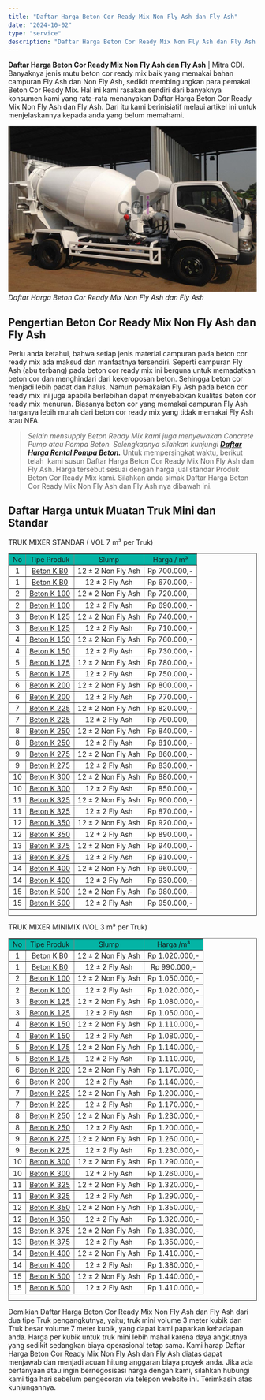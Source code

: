 ```yaml
---
title: "Daftar Harga Beton Cor Ready Mix Non Fly Ash dan Fly Ash"
date: "2024-10-02"
type: "service"
description: "Daftar Harga Beton Cor Ready Mix Non Fly Ash dan Fly Ash. Jika ada pertanyaan atau ingin bernegosisasi harga dengan kami, silahkan hubungi kami tiga hari seb..."
---
```


**Daftar Harga Beton Cor Ready Mix Non Fly Ash dan Fly Ash** | Mitra CDI. Banyaknya jenis mutu beton cor ready mix baik yang memakai bahan campuran Fly Ash dan Non Fly Ash, sedikit membingungkan para pemakai Beton Cor Ready Mix. Hal ini kami rasakan sendiri dari banyaknya konsumen kami yang rata-rata menanyakan Daftar Harga Beton Cor Ready Mix Non Fly Ash dan Fly Ash. Dari itu kami berinisiatif melaui artikel ini untuk menjelaskannya kepada anda yang belum memahami.

![truk mixer1](/images/page/truk-mixer-hino.jpg)
*Daftar Harga Beton Cor Ready Mix Non Fly Ash dan Fly Ash*

 ## Pengertian Beton Cor Ready Mix Non Fly Ash dan Fly Ash
    
Perlu anda ketahui, bahwa setiap jenis material campuran pada beton cor ready mix ada maksud dan manfaatnya tersendiri. Seperti campuran Fly Ash (abu terbang) pada beton cor ready mix ini berguna untuk memadatkan beton cor dan menghindari dari kekeroposan beton. Sehingga beton cor menjadi lebih padat dan halus. Namun pemakaian Fly Ash pada beton cor ready mix ini juga apabila berlebihan dapat menyebabkan kualitas beton cor ready mix menurun. Biasanya beton cor yang memakai campuran Fly Ash harganya lebih murah dari beton cor ready mix yang tidak memakai Fly Ash atau NFA.
> _Selain mensupply Beton Ready Mix kami juga menyewakan Concrete Pump atau Pompa Beton. Selengkapnya silahkan kunjungi **[Daftar Harga Rental Pompa Beton.](/page/daftar-harga-rental-pompa-beton-dan-readymix-cor)**_
Untuk mempersingkat waktu, berikut telah  kami susun Daftar Harga Beton Cor Ready Mix Non Fly Ash dan Fly Ash. Harga tersebut sesuai dengan harga jual standar Produk Beton Cor Ready Mix kami. Silahkan anda simak Daftar Harga Beton Cor Ready Mix Non Fly Ash dan Fly Ash nya dibawah ini.

 ## Daftar Harga untuk Muatan Truk Mini dan Standar
    
TRUK MIXER STANDAR ( VOL 7 m³ per Truk)
<table style="text-align: center; height: 736px;" border="1" width="100%" cellspacing="0" cellpadding="3"><tbody><tr><td style="text-align: center;" bgcolor="#04B4A5"><div class="style4" align="center">No</div></td><td style="text-align: center;" bgcolor="#04B4A5">Tipe Produk</td><td style="text-align: center;" bgcolor="#04B4A5"><div class="style4" align="center">Slump</div></td><td style="text-align: center;" bgcolor="#04B4A5"><div class="style4" align="center">Harga / m³</div></td></tr><tr><td style="text-align: center;" bgcolor="#FFFFFF">1</td><td style="text-align: center;" bgcolor="#FFFFFF"><a title="K-B0-standar" href="/standard/k-b0-standar" target="_blank" rel="noopener">Beton K B0</a></td><td style="text-align: center;" bgcolor="#FFFFFF">12 ± 2 <span class="label label-danger">Non Fly Ash</span></td><td style="text-align: center;" bgcolor="#FFFFFF">Rp 700.000,-</td></tr><tr><td style="text-align: center;" bgcolor="#FFFFFF">1</td><td style="text-align: center;" bgcolor="#FFFFFF"><a title="K-B0-standar" href="/standard/k-b0-standar" target="_blank" rel="noopener">Beton K B0</a></td><td style="text-align: center;" bgcolor="#FFFFFF">12 ± 2 <span class="label label-danger">Fly Ash</span></td><td style="text-align: center;" bgcolor="#FFFFFF">Rp 670.000,-</td></tr><tr><td style="text-align: center;" bgcolor="#FFFFFF">2</td><td style="text-align: center;" bgcolor="#FFFFFF"><a title="K-100-standar" href="/standard/k-100-standar" target="_blank" rel="noopener">Beton K 100</a></td><td style="text-align: center;" bgcolor="#FFFFFF">12 ± 2 <span class="label label-danger">Non Fly Ash</span></td><td style="text-align: center;" bgcolor="#FFFFFF">Rp 720.000,-</td></tr><tr><td style="text-align: center;" bgcolor="#FFFFFF">2</td><td style="text-align: center;" bgcolor="#FFFFFF"><a title="K-100-standar" href="/standard/k-100-standar" target="_blank" rel="noopener">Beton K 100</a></td><td style="text-align: center;" bgcolor="#FFFFFF">12 ± 2 <span class="label label-danger">Fly Ash</span></td><td style="text-align: center;" bgcolor="#FFFFFF">Rp 690.000,-</td></tr><tr><td style="text-align: center;" bgcolor="#FFFFFF">3</td><td style="text-align: center;" bgcolor="#FFFFFF"><a title="K-125-standar" href="/standard/k-125-standar" target="_blank" rel="noopener">Beton K 125</a></td><td style="text-align: center;" bgcolor="#FFFFFF">12 ± 2 <span class="label label-danger">Non Fly Ash</span></td><td style="text-align: center;" bgcolor="#FFFFFF">Rp 740.000,-</td></tr><tr><td style="text-align: center;" bgcolor="#FFFFFF">3</td><td style="text-align: center;" bgcolor="#FFFFFF"><a title="K-125-standar" href="/standard/k-125-standar" target="_blank" rel="noopener">Beton K 125</a></td><td style="text-align: center;" bgcolor="#FFFFFF">12 ± 2 <span class="label label-danger">Fly Ash</span></td><td style="text-align: center;" bgcolor="#FFFFFF">Rp 710.000,-</td></tr><tr><td style="text-align: center;" bgcolor="#FFFFFF">4</td><td style="text-align: center;" bgcolor="#FFFFFF"><a title="K-150-standar" href="/standard/k-150-standar" target="_blank" rel="noopener">Beton K 150</a></td><td style="text-align: center;" bgcolor="#FFFFFF">12 ± 2 <span class="label label-danger">Non Fly Ash</span></td><td style="text-align: center;" bgcolor="#FFFFFF">Rp 760.000,-</td></tr><tr><td style="text-align: center;" bgcolor="#FFFFFF">4</td><td style="text-align: center;" bgcolor="#FFFFFF"><a title="K-150-standar" href="/standard/k-150-standar" target="_blank" rel="noopener">Beton K 150</a></td><td style="text-align: center;" bgcolor="#FFFFFF">12 ± 2 <span class="label label-danger">Fly Ash</span></td><td style="text-align: center;" bgcolor="#FFFFFF">Rp 730.000,-</td></tr><tr><td style="text-align: center;" bgcolor="#FFFFFF">5</td><td style="text-align: center;" bgcolor="#FFFFFF"><a title="K-175-standar" href="/standard/k-175-standar" target="_blank" rel="noopener">Beton K 175</a></td><td style="text-align: center;" bgcolor="#FFFFFF">12 ± 2 <span class="label label-danger">Non Fly Ash</span></td><td style="text-align: center;" bgcolor="#FFFFFF">Rp 780.000,-</td></tr><tr><td style="text-align: center;" bgcolor="#FFFFFF">5</td><td style="text-align: center;" bgcolor="#FFFFFF"><a title="K-175-standar" href="/standard/k-175-standar" target="_blank" rel="noopener">Beton K 175</a></td><td style="text-align: center;" bgcolor="#FFFFFF">12 ± 2 <span class="label label-danger">Fly Ash</span></td><td style="text-align: center;" bgcolor="#FFFFFF">Rp 750.000,-</td></tr><tr><td style="text-align: center;" bgcolor="#FFFFFF">6</td><td style="text-align: center;" bgcolor="#FFFFFF"><a title="K-200-standar" href="/standard/k-200-standar" target="_blank" rel="noopener">Beton K 200</a></td><td style="text-align: center;" bgcolor="#FFFFFF">12 ± 2 <span class="label label-danger">Non Fly Ash</span></td><td style="text-align: center;" bgcolor="#FFFFFF">Rp 800.000,-</td></tr><tr><td style="text-align: center;" bgcolor="#FFFFFF">6</td><td style="text-align: center;" bgcolor="#FFFFFF"><a title="K-200-standar" href="/standard/k-200-standar" target="_blank" rel="noopener">Beton K 200</a></td><td style="text-align: center;" bgcolor="#FFFFFF">12 ± 2 <span class="label label-danger">Fly Ash</span></td><td style="text-align: center;" bgcolor="#FFFFFF">Rp 770.000,-</td></tr><tr><td style="text-align: center;" bgcolor="#FFFFFF">7</td><td style="text-align: center;" bgcolor="#FFFFFF"><a title="K-225-standar" href="/standard/k-225-standar" target="_blank" rel="noopener">Beton K 225</a></td><td style="text-align: center;" bgcolor="#FFFFFF">12 ± 2 <span class="label label-danger">Non Fly Ash</span></td><td style="text-align: center;" bgcolor="#FFFFFF">Rp 820.000,-</td></tr><tr><td style="text-align: center;" bgcolor="#FFFFFF">7</td><td style="text-align: center;" bgcolor="#FFFFFF"><a title="K-225-standar" href="/standard/k-225-standar" target="_blank" rel="noopener">Beton K 225</a></td><td style="text-align: center;" bgcolor="#FFFFFF">12 ± 2 <span class="label label-danger">Fly Ash</span></td><td style="text-align: center;" bgcolor="#FFFFFF">Rp 790.000,-</td></tr><tr><td style="text-align: center;" bgcolor="#FFFFFF">8</td><td style="text-align: center;" bgcolor="#FFFFFF"><a title="K-250-standar" href="/standard/k-250-standard" target="_blank" rel="noopener">Beton K 250</a></td><td style="text-align: center;" bgcolor="#FFFFFF">12 ± 2 <span class="label label-danger">Non Fly Ash</span></td><td style="text-align: center;" bgcolor="#FFFFFF">Rp 840.000,-</td></tr><tr><td style="text-align: center;" bgcolor="#FFFFFF">8</td><td style="text-align: center;" bgcolor="#FFFFFF"><a title="K-250-standar" href="/standard/k-250-standard" target="_blank" rel="noopener">Beton K 250</a></td><td style="text-align: center;" bgcolor="#FFFFFF">12 ± 2 <span class="label label-danger">Fly Ash</span></td><td style="text-align: center;" bgcolor="#FFFFFF">Rp 810.000,-</td></tr><tr><td style="text-align: center;" bgcolor="#FFFFFF">9</td><td style="text-align: center;" bgcolor="#FFFFFF"><a title="K-275-standar" href="/standard/k-275-standar" target="_blank" rel="noopener">Beton K 275</a></td><td style="text-align: center;" bgcolor="#FFFFFF">12 ± 2 <span class="label label-danger">Non Fly Ash</span></td><td style="text-align: center;" bgcolor="#FFFFFF">Rp 860.000,-</td></tr><tr><td style="text-align: center;" bgcolor="#FFFFFF">9</td><td style="text-align: center;" bgcolor="#FFFFFF"><a title="K-275-standar" href="/standard/k-275-standar" target="_blank" rel="noopener">Beton K 275</a></td><td style="text-align: center;" bgcolor="#FFFFFF">12 ± 2 <span class="label label-danger">Fly Ash</span></td><td style="text-align: center;" bgcolor="#FFFFFF">Rp 830.000,-</td></tr><tr><td style="text-align: center;" bgcolor="#FFFFFF">10</td><td style="text-align: center;" bgcolor="#FFFFFF"><a title="K-300-standar" href="/standard/k-300-standar" target="_blank" rel="noopener">Beton K 300</a></td><td style="text-align: center;" bgcolor="#FFFFFF">12 ± 2 <span class="label label-danger">Non Fly Ash</span></td><td style="text-align: center;" bgcolor="#FFFFFF">Rp 880.000,-</td></tr><tr><td style="text-align: center;" bgcolor="#FFFFFF">10</td><td style="text-align: center;" bgcolor="#FFFFFF"><a title="K-300-standar" href="/standard/k-300-standar" target="_blank" rel="noopener">Beton K 300</a></td><td style="text-align: center;" bgcolor="#FFFFFF">12 ± 2 <span class="label label-danger">Fly Ash</span></td><td style="text-align: center;" bgcolor="#FFFFFF">Rp 850.000,-</td></tr><tr><td style="text-align: center;" bgcolor="#FFFFFF">11</td><td style="text-align: center;" bgcolor="#FFFFFF"><a title="K-325-standar" href="/standard/k-325-standar" target="_blank" rel="noopener">Beton K 325</a></td><td style="text-align: center;" bgcolor="#FFFFFF">12 ± 2 <span class="label label-danger">Non Fly Ash</span></td><td style="text-align: center;" bgcolor="#FFFFFF">Rp 900.000,-</td></tr><tr><td style="text-align: center;" bgcolor="#FFFFFF">11</td><td style="text-align: center;" bgcolor="#FFFFFF"><a title="K-325-standar" href="/standard/k-325-standar" target="_blank" rel="noopener">Beton K 325</a></td><td style="text-align: center;" bgcolor="#FFFFFF">12 ± 2 <span class="label label-danger">Fly Ash</span></td><td style="text-align: center;" bgcolor="#FFFFFF">Rp 870.000,-</td></tr><tr><td style="text-align: center;" bgcolor="#FFFFFF">12</td><td style="text-align: center;" bgcolor="#FFFFFF"><a title="K-350-standar" href="/standard/k-350-standar" target="_blank" rel="noopener">Beton K 350</a></td><td style="text-align: center;" bgcolor="#FFFFFF">12 ± 2 <span class="label label-danger">Non Fly Ash</span></td><td style="text-align: center;" bgcolor="#FFFFFF">Rp 920.000,-</td></tr><tr><td style="text-align: center;" bgcolor="#FFFFFF">12</td><td style="text-align: center;" bgcolor="#FFFFFF"><a title="K-350-standar" href="/standard/k-350-standar" target="_blank" rel="noopener">Beton K 350</a></td><td style="text-align: center;" bgcolor="#FFFFFF">12 ± 2 <span class="label label-danger">Fly Ash</span></td><td style="text-align: center;" bgcolor="#FFFFFF">Rp 890.000,-</td></tr><tr><td style="text-align: center;" bgcolor="#FFFFFF">13</td><td style="text-align: center;" bgcolor="#FFFFFF"><a title="K-375-standar" href="/standard/k-375-standar" target="_blank" rel="noopener">Beton K 375</a></td><td style="text-align: center;" bgcolor="#FFFFFF">12 ± 2 <span class="label label-danger">Non Fly Ash</span></td><td style="text-align: center;" bgcolor="#FFFFFF">Rp 940.000,-</td></tr><tr><td style="text-align: center;" bgcolor="#FFFFFF">13</td><td style="text-align: center;" bgcolor="#FFFFFF"><a title="K-375-standar" href="/standard/k-375-standar" target="_blank" rel="noopener">Beton K 375</a></td><td style="text-align: center;" bgcolor="#FFFFFF">12 ± 2 <span class="label label-danger">Fly Ash</span></td><td style="text-align: center;" bgcolor="#FFFFFF">Rp 910.000,-</td></tr><tr><td style="text-align: center;" bgcolor="#FFFFFF">14</td><td style="text-align: center;" bgcolor="#FFFFFF"><a title="K-400-standar" href="/standard/k-400-standar" target="_blank" rel="noopener">Beton K 400</a></td><td style="text-align: center;" bgcolor="#FFFFFF">12 ± 2 <span class="label label-danger">Non Fly Ash</span></td><td style="text-align: center;" bgcolor="#FFFFFF">Rp 960.000,-</td></tr><tr><td style="text-align: center;" bgcolor="#FFFFFF">14</td><td style="text-align: center;" bgcolor="#FFFFFF"><a title="K-400-standar" href="/standard/k-400-standar" target="_blank" rel="noopener">Beton K 400</a></td><td style="text-align: center;" bgcolor="#FFFFFF">12 ± 2 <span class="label label-danger">Fly Ash</span></td><td style="text-align: center;" bgcolor="#FFFFFF">Rp 930.000,-</td></tr><tr><td style="text-align: center;" bgcolor="#FFFFFF">15</td><td style="text-align: center;" bgcolor="#FFFFFF"><a title="K-500-standar" href="/standard/k-500-standar" target="_blank" rel="noopener">Beton K 500</a></td><td style="text-align: center;" bgcolor="#FFFFFF">12 ± 2 <span class="label label-danger">Non Fly Ash</span></td><td style="text-align: center;" bgcolor="#FFFFFF">Rp 980.000,-</td></tr><tr><td style="text-align: center;" bgcolor="#FFFFFF">15</td><td style="text-align: center;" bgcolor="#FFFFFF"><a title="K-500-standar" href="/standard/k-500-standar" target="_blank" rel="noopener">Beton K 500</a></td><td style="text-align: center;" bgcolor="#FFFFFF">12 ± 2 <span class="label label-danger">Fly Ash</span></td><td style="text-align: center;" bgcolor="#FFFFFF">Rp 950.000,-</td></tr></tbody></table>
TRUK MIXER MINIMIX (VOL 3 m³ per Truk)
<table style="text-align: center; height: 736px;" border="1" width="100%" cellspacing="0" cellpadding="3"><tbody><tr><td style="text-align: center;" bgcolor="#04B4A5"><div class="style4" align="center">No</div></td><td style="text-align: center;" bgcolor="#04B4A5"><div class="style4" align="center">Tipe Produk</div></td><td style="text-align: center;" bgcolor="#04B4A5"><div class="style4" align="center">Slump</div></td><td style="text-align: center;" bgcolor="#04B4A5"><div class="style4" align="center">Harga /m³</div></td></tr><tr><td style="text-align: center;" bgcolor="#FFFFFF">1</td><td style="text-align: center;" bgcolor="#FFFFFF"><a title="K-B0-minimix" href="/minimix/k-b0-minimix" target="_blank" rel="noopener">Beton K B0</a></td><td style="text-align: center;" bgcolor="#FFFFFF">12 ± 2 <span class="label label-danger">Non Fly Ash</span></td><td style="text-align: center;" bgcolor="#FFFFFF">Rp 1.020.000,-</td></tr><tr><td style="text-align: center;" bgcolor="#FFFFFF">1</td><td style="text-align: center;" bgcolor="#FFFFFF"><a title="K-B0-minimix" href="/minimix/k-b0-minimix" target="_blank" rel="noopener">Beton K B0</a></td><td style="text-align: center;" bgcolor="#FFFFFF">12 ± 2 <span class="label label-danger">Fly Ash</span></td><td style="text-align: center;" bgcolor="#FFFFFF">Rp 990.000,-</td></tr><tr><td style="text-align: center;" bgcolor="#FFFFFF">2</td><td style="text-align: center;" bgcolor="#FFFFFF"><a title="K-100-minimix" href="/minimix/k-100-minimix" target="_blank" rel="noopener">Beton K 100</a></td><td style="text-align: center;" bgcolor="#FFFFFF">12 ± 2 <span class="label label-danger">Non Fly Ash</span></td><td style="text-align: center;" bgcolor="#FFFFFF">Rp 1.050.000,-</td></tr><tr><td style="text-align: center;" bgcolor="#FFFFFF">2</td><td style="text-align: center;" bgcolor="#FFFFFF"><a title="K-100-minimix" href="/minimix/k-100-minimix" target="_blank" rel="noopener">Beton K 100</a></td><td style="text-align: center;" bgcolor="#FFFFFF">12 ± 2 <span class="label label-danger">Fly Ash</span></td><td style="text-align: center;" bgcolor="#FFFFFF">Rp 1.020.000,-</td></tr><tr><td style="text-align: center;" bgcolor="#FFFFFF">3</td><td style="text-align: center;" bgcolor="#FFFFFF"><a title="K-125-minimix" href="/minimix/k-125-minimix" target="_blank" rel="noopener">Beton K 125</a></td><td style="text-align: center;" bgcolor="#FFFFFF">12 ± 2 <span class="label label-danger">Non Fly Ash</span></td><td style="text-align: center;" bgcolor="#FFFFFF">Rp 1.080.000,-</td></tr><tr><td style="text-align: center;" bgcolor="#FFFFFF">3</td><td style="text-align: center;" bgcolor="#FFFFFF"><a title="K-125-minimix" href="/minimix/k-125-minimix" target="_blank" rel="noopener">Beton K 125</a></td><td style="text-align: center;" bgcolor="#FFFFFF">12 ± 2 <span class="label label-danger">Fly Ash</span></td><td style="text-align: center;" bgcolor="#FFFFFF">Rp 1.050.000,-</td></tr><tr><td style="text-align: center;" bgcolor="#FFFFFF">4</td><td style="text-align: center;" bgcolor="#FFFFFF"><a title="K-150-minimix" href="/minimix/k-150-minimix" target="_blank" rel="noopener">Beton K 150</a></td><td style="text-align: center;" bgcolor="#FFFFFF">12 ± 2 <span class="label label-danger">Non Fly Ash</span></td><td style="text-align: center;" bgcolor="#FFFFFF">Rp 1.110.000,-</td></tr><tr><td style="text-align: center;" bgcolor="#FFFFFF">4</td><td style="text-align: center;" bgcolor="#FFFFFF"><a title="K-150-minimix" href="/minimix/k-150-minimix" target="_blank" rel="noopener">Beton K 150</a></td><td style="text-align: center;" bgcolor="#FFFFFF">12 ± 2 <span class="label label-danger">Fly Ash</span></td><td style="text-align: center;" bgcolor="#FFFFFF">Rp 1.080.000,-</td></tr><tr><td style="text-align: center;" bgcolor="#FFFFFF">5</td><td style="text-align: center;" bgcolor="#FFFFFF"><a title="K-175-minimix" href="/minimix/k-175-minimix" target="_blank" rel="noopener">Beton K 175</a></td><td style="text-align: center;" bgcolor="#FFFFFF">12 ± 2 <span class="label label-danger">Non Fly Ash</span></td><td style="text-align: center;" bgcolor="#FFFFFF">Rp 1.140.000,-</td></tr><tr><td style="text-align: center;" bgcolor="#FFFFFF">5</td><td style="text-align: center;" bgcolor="#FFFFFF"><a title="K-175-minimix" href="/minimix/k-175-minimix" target="_blank" rel="noopener">Beton K 175</a></td><td style="text-align: center;" bgcolor="#FFFFFF">12 ± 2 <span class="label label-danger">Fly Ash</span></td><td style="text-align: center;" bgcolor="#FFFFFF">Rp 1.110.000,-</td></tr><tr><td style="text-align: center;" bgcolor="#FFFFFF">6</td><td style="text-align: center;" bgcolor="#FFFFFF"><a title="K-200-minimix" href="/minimix/k-200-minimix" target="_blank" rel="noopener">Beton K 200</a></td><td style="text-align: center;" bgcolor="#FFFFFF">12 ± 2 <span class="label label-danger">Non Fly Ash</span></td><td style="text-align: center;" bgcolor="#FFFFFF">Rp 1.170.000,-</td></tr><tr><td style="text-align: center;" bgcolor="#FFFFFF">6</td><td style="text-align: center;" bgcolor="#FFFFFF"><a title="K-200-minimix" href="/minimix/k-200-minimix" target="_blank" rel="noopener">Beton K 200</a></td><td style="text-align: center;" bgcolor="#FFFFFF">12 ± 2 <span class="label label-danger">Fly Ash</span></td><td style="text-align: center;" bgcolor="#FFFFFF">Rp 1.140.000,-</td></tr><tr><td style="text-align: center;" bgcolor="#FFFFFF">7</td><td style="text-align: center;" bgcolor="#FFFFFF"><a title="K-225-minimix" href="/minimix/k-225-minimix" target="_blank" rel="noopener">Beton K 225</a></td><td style="text-align: center;" bgcolor="#FFFFFF">12 ± 2 <span class="label label-danger">Non Fly Ash</span></td><td style="text-align: center;" bgcolor="#FFFFFF">Rp 1.200.000,-</td></tr><tr><td style="text-align: center;" bgcolor="#FFFFFF">7</td><td style="text-align: center;" bgcolor="#FFFFFF"><a title="K-225-minimix" href="/minimix/k-225-minimix" target="_blank" rel="noopener">Beton K 225</a></td><td style="text-align: center;" bgcolor="#FFFFFF">12 ± 2 <span class="label label-danger">Fly Ash</span></td><td style="text-align: center;" bgcolor="#FFFFFF">Rp 1.170.000,-</td></tr><tr><td style="text-align: center;" bgcolor="#FFFFFF">8</td><td style="text-align: center;" bgcolor="#FFFFFF"><a title="K-250-minimix" href="/minimix/k-250-minimix" target="_blank" rel="noopener">Beton K 250</a></td><td style="text-align: center;" bgcolor="#FFFFFF">12 ± 2 <span class="label label-danger">Non Fly Ash</span></td><td style="text-align: center;" bgcolor="#FFFFFF">Rp 1.230.000,-</td></tr><tr><td style="text-align: center;" bgcolor="#FFFFFF">8</td><td style="text-align: center;" bgcolor="#FFFFFF"><a title="K-250-minimix" href="/minimix/k-250-minimix" target="_blank" rel="noopener">Beton K 250</a></td><td style="text-align: center;" bgcolor="#FFFFFF">12 ± 2 <span class="label label-danger">Fly Ash</span></td><td style="text-align: center;" bgcolor="#FFFFFF">Rp 1.200.000,-</td></tr><tr><td style="text-align: center;" bgcolor="#FFFFFF">9</td><td style="text-align: center;" bgcolor="#FFFFFF"><a title="K-275-minimix" href="/minimix/k-275-minimix" target="_blank" rel="noopener">Beton K 275</a></td><td style="text-align: center;" bgcolor="#FFFFFF">12 ± 2 <span class="label label-danger">Non Fly Ash</span></td><td style="text-align: center;" bgcolor="#FFFFFF">Rp 1.260.000,-</td></tr><tr><td style="text-align: center;" bgcolor="#FFFFFF">9</td><td style="text-align: center;" bgcolor="#FFFFFF"><a title="K-275-minimix" href="/minimix/k-275-minimix" target="_blank" rel="noopener">Beton K 275</a></td><td style="text-align: center;" bgcolor="#FFFFFF">12 ± 2 <span class="label label-danger">Fly Ash</span></td><td style="text-align: center;" bgcolor="#FFFFFF">Rp 1.230.000,-</td></tr><tr><td style="text-align: center;" bgcolor="#FFFFFF">10</td><td style="text-align: center;" bgcolor="#FFFFFF"><a title="K-300-minimix" href="/minimix/k-300-minimix" target="_blank" rel="noopener">Beton K 300</a></td><td style="text-align: center;" bgcolor="#FFFFFF">12 ± 2 <span class="label label-danger">Non Fly Ash</span></td><td style="text-align: center;" bgcolor="#FFFFFF">Rp 1.290.000,-</td></tr><tr><td style="text-align: center;" bgcolor="#FFFFFF">10</td><td style="text-align: center;" bgcolor="#FFFFFF"><a title="K-300-minimix" href="/minimix/k-300-minimix" target="_blank" rel="noopener">Beton K 300</a></td><td style="text-align: center;" bgcolor="#FFFFFF">12 ± 2 <span class="label label-danger">Fly Ash</span></td><td style="text-align: center;" bgcolor="#FFFFFF">Rp 1.260.000,-</td></tr><tr><td style="text-align: center;" bgcolor="#FFFFFF">11</td><td style="text-align: center;" bgcolor="#FFFFFF"><a title="K-325-minimix" href="/minimix/k-325-minimix" target="_blank" rel="noopener">Beton K 325</a></td><td style="text-align: center;" bgcolor="#FFFFFF">12 ± 2 <span class="label label-danger">Non Fly Ash</span></td><td style="text-align: center;" bgcolor="#FFFFFF">Rp 1.320.000,-</td></tr><tr><td style="text-align: center;" bgcolor="#FFFFFF">11</td><td style="text-align: center;" bgcolor="#FFFFFF"><a title="K-325-minimix" href="/minimix/k-325-minimix" target="_blank" rel="noopener">Beton K 325</a></td><td style="text-align: center;" bgcolor="#FFFFFF">12 ± 2 <span class="label label-danger">Fly Ash</span></td><td style="text-align: center;" bgcolor="#FFFFFF">Rp 1.290.000,-</td></tr><tr><td style="text-align: center;" bgcolor="#FFFFFF">12</td><td style="text-align: center;" bgcolor="#FFFFFF"><a title="K-350-minimix" href="/minimix/k-350-minimix" target="_blank" rel="noopener">Beton K 350</a></td><td style="text-align: center;" bgcolor="#FFFFFF">12 ± 2 <span class="label label-danger">Non Fly Ash</span></td><td style="text-align: center;" bgcolor="#FFFFFF">Rp 1.350.000,-</td></tr><tr><td style="text-align: center;" bgcolor="#FFFFFF">12</td><td style="text-align: center;" bgcolor="#FFFFFF"><a title="K-350-minimix" href="/minimix/k-350-minimix" target="_blank" rel="noopener">Beton K 350</a></td><td style="text-align: center;" bgcolor="#FFFFFF">12 ± 2 <span class="label label-danger">Fly Ash</span></td><td style="text-align: center;" bgcolor="#FFFFFF">Rp 1.320.000,-</td></tr><tr><td style="text-align: center;" bgcolor="#FFFFFF">13</td><td style="text-align: center;" bgcolor="#FFFFFF"><a title="K-375-minimix" href="/minimix/k-375-minimix" target="_blank" rel="noopener">Beton K 375</a></td><td style="text-align: center;" bgcolor="#FFFFFF">12 ± 2 <span class="label label-danger">Non Fly Ash</span></td><td style="text-align: center;" bgcolor="#FFFFFF">Rp 1.380.000,-</td></tr><tr><td style="text-align: center;" bgcolor="#FFFFFF">13</td><td style="text-align: center;" bgcolor="#FFFFFF"><a title="K-375-minimix" href="/minimix/k-375-minimix" target="_blank" rel="noopener">Beton K 375</a></td><td style="text-align: center;" bgcolor="#FFFFFF">12 ± 2 <span class="label label-danger">Fly Ash</span></td><td style="text-align: center;" bgcolor="#FFFFFF">Rp 1.350.000,-</td></tr><tr><td style="text-align: center;" bgcolor="#FFFFFF">14</td><td style="text-align: center;" bgcolor="#FFFFFF"><a title="K-400-minimix" href="/minimix/k-400-minimix" target="_blank" rel="noopener">Beton K 400</a></td><td style="text-align: center;" bgcolor="#FFFFFF">12 ± 2 <span class="label label-danger">Non Fly Ash</span></td><td style="text-align: center;" bgcolor="#FFFFFF">Rp 1.410.000,-</td></tr><tr><td style="text-align: center;" bgcolor="#FFFFFF">14</td><td style="text-align: center;" bgcolor="#FFFFFF"><a title="K-400-minimix" href="/minimix/k-400-minimix" target="_blank" rel="noopener">Beton K 400</a></td><td style="text-align: center;" bgcolor="#FFFFFF">12 ± 2 <span class="label label-danger">Fly Ash</span></td><td style="text-align: center;" bgcolor="#FFFFFF">Rp 1.380.000,-</td></tr><tr><td style="text-align: center;" bgcolor="#FFFFFF">15</td><td style="text-align: center;" bgcolor="#FFFFFF"><a title="K-500-minimix" href="/minimix/k-500-minimix" target="_blank" rel="noopener">Beton K 500</a></td><td style="text-align: center;" bgcolor="#FFFFFF">12 ± 2 <span class="label label-danger">Non Fly Ash</span></td><td style="text-align: center;" bgcolor="#FFFFFF">Rp 1.440.000,-</td></tr><tr><td style="text-align: center;" bgcolor="#FFFFFF">15</td><td style="text-align: center;" bgcolor="#FFFFFF"><a title="K-500-minimix" href="/minimix/k-500-minimix" target="_blank" rel="noopener">Beton K 500</a></td><td style="text-align: center;" bgcolor="#FFFFFF">12 ± 2 <span class="label label-danger">Fly Ash</span></td><td style="text-align: center;" bgcolor="#FFFFFF">Rp 1.410.000,-</td></tr></tbody></table>
Demikian Daftar Harga Beton Cor Ready Mix Non Fly Ash dan Fly Ash dari dua tipe Truk pengangkutnya, yaitu; truk mini volume 3 meter kubik dan Truk besar volume 7 meter kubik, yang dapat kami paparkan kehadapan anda. Harga per kubik untuk truk mini lebih mahal karena daya angkutnya yang sedikit sedangkan biaya operasional tetap sama. Kami harap Daftar Harga Beton Cor Ready Mix Non Fly Ash dan Fly Ash diatas dapat menjawab dan menjadi acuan hitung anggaran biaya proyek anda.
Jika ada pertanyaan atau ingin bernegosisasi harga dengan kami, silahkan hubungi kami tiga hari sebelum pengecoran via telepon website ini. Terimkasih atas kunjungannya.
